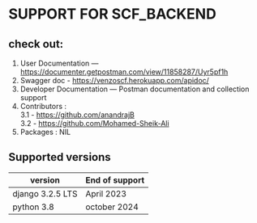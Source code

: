 # SUPPORT FOR SCF_BACKEND

## check out:

1. User Documentation — https://documenter.getpostman.com/view/11858287/Uyr5pf1h
2. Swagger doc - https://venzoscf.herokuapp.com/apidoc/
3. Developer Documentation — Postman documentation and collection support
4. Contributors :\
    3.1 - https://github.com/anandrajB \
    3.2 -  https://github.com/Mohamed-Sheik-Ali
5. Packages : NIL


## Supported versions

| version  | End of support |
| ------------- | ------------- |
| django 3.2.5 LTS | April 2023 |
| python 3.8  | october 2024  |
